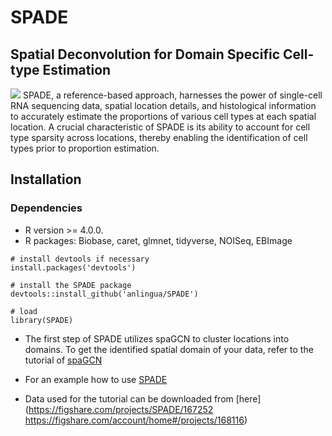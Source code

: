 # SPADE
## Spatial Deconvolution for Domain Specific Cell-type Estimation
![](./SPADEdiagram.png)
SPADE, a reference-based approach, harnesses the power of single-cell RNA sequencing data, spatial location details, and histological information to accurately estimate the proportions of various cell types at each spatial location. A crucial characteristic of SPADE is its ability to account for cell type sparsity across locations, thereby enabling the identification of cell types prior to proportion estimation.

## Installation

### Dependencies
- R version >= 4.0.0.
- R packages: Biobase, caret, glmnet, tidyverse, NOISeq, EBImage

```{r}
# install devtools if necessary
install.packages('devtools')

# install the SPADE package
devtools::install_github('anlingua/SPADE')

# load
library(SPADE)
```
- The first step of SPADE utilizes spaGCN to cluster locations into domains. To get the identified spatial domain of your data, refer to the tutorial of [spaGCN](https://github.com/jianhuupenn/SpaGCN)

- For an example how to use [SPADE](https://anlingua.github.io/SPADE/Intro_to_SPADE.html)
- Data used for the tutorial can be downloaded from [here](https://figshare.com/projects/SPADE/167252 https://figshare.com/account/home#/projects/168116)
